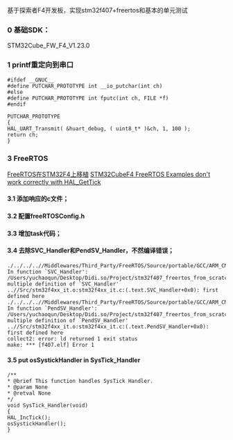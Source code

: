 基于探索者F4开发板，实现stm32f407+freertos和基本的单元测试

### 0 基础SDK：
STM32Cube_FW_F4_V1.23.0

### 1 printf重定向到串口  

```
#ifdef __GNUC__
#define PUTCHAR_PROTOTYPE int __io_putchar(int ch)
#else
#define PUTCHAR_PROTOTYPE int fputc(int ch, FILE *f)
#endif

PUTCHAR_PROTOTYPE
{
HAL_UART_Transmit( &huart_debug, ( uint8_t* )&ch, 1, 100 );
return ch;
}
```


### 3 FreeRTOS  
[FreeRTOS在STM32F4上移植](https://blog.csdn.net/Zach_z/article/details/77435898)
[STM32CubeF4 FreeRTOS Examples don't work correctly with HAL_GetTick](https://www.cnblogs.com/shangdawei/p/4684798.html)
#### 3.1 添加响应的c文件；  
#### 3.2 配置freeRTOSConfig.h
#### 3.3 增加task代码；  
#### 3.4 去除SVC_Handler和PendSV_Handler，不然编译错误；  
```
./../../..//Middlewares/Third_Party/FreeRTOS/Source/portable/GCC/ARM_CM4F/port.o: In function `SVC_Handler':
/Users/yuchaoqun/Desktop/Didi.so/Project/stm32f407_freertos_from_scratch/Projects/STM32F407/GCC/../../..//Middlewares/Third_Party/FreeRTOS/Source/portable/GCC/ARM_CM4F/port.c:275: multiple definition of `SVC_Handler'
..//Src/stm32f4xx_it.o:stm32f4xx_it.c:(.text.SVC_Handler+0x0): first defined here
./../../..//Middlewares/Third_Party/FreeRTOS/Source/portable/GCC/ARM_CM4F/port.o: In function `PendSV_Handler':
/Users/yuchaoqun/Desktop/Didi.so/Project/stm32f407_freertos_from_scratch/Projects/STM32F407/GCC/../../..//Middlewares/Third_Party/FreeRTOS/Source/portable/GCC/ARM_CM4F/port.c:439: multiple definition of `PendSV_Handler'
..//Src/stm32f4xx_it.o:stm32f4xx_it.c:(.text.PendSV_Handler+0x0): first defined here
collect2: error: ld returned 1 exit status
make: *** [f407.elf] Error 1
```

#### 3.5 put osSystickHandler in SysTick_Handler  
```
/**
* @brief This function handles SysTick Handler.
* @param None
* @retval None
*/
void SysTick_Handler(void)
{
HAL_IncTick();
osSystickHandler();
}
```